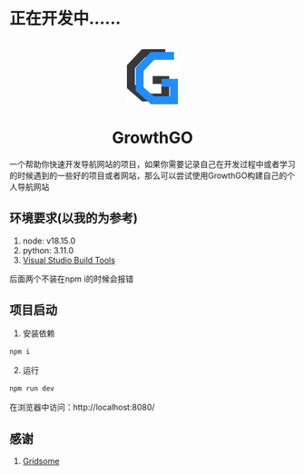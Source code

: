 # 正在开发中......

<p align="center">
  <br>
  <img src="https://github.com/ConsoleLZ/GrowthGO/blob/main/src/assets/images/logo.png?raw=true" width="90"/>
</p>

<h1 align="center">GrowthGO</h1>
<p>一个帮助你快速开发导航网站的项目，如果你需要记录自己在开发过程中或者学习的时候遇到的一些好的项目或者网站，那么可以尝试使用GrowthGO构建自己的个人导航网站</p>

## 环境要求(以我的为参考)
1. node: v18.15.0
2. python: 3.11.0
3. [Visual Studio Build Tools](https://visualstudio.microsoft.com/visual-cpp-build-tools/)

后面两个不装在npm i的时候会报错

## 项目启动
1. 安装依赖
```sh
npm i
```

2. 运行
```sh
npm run dev
```

在浏览器中访问：http://localhost:8080/


## 感谢
1. [Gridsome](https://github.com/gridsome/gridsome)